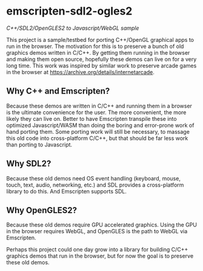 # emscripten-sdl2-ogles2
*C++/SDL2/OpenGLES2 to Javascript/WebGL sample*

This project is a sample/testbed for porting C++/OpenGL graphical apps to run in the browser.  The motivation for this is to preserve a bunch of old graphics demos written in C/C++.  By getting them running in the browser and making them open source, hopefully these demos can live on for a very long time.  This work was inspired by similar work to preserve arcade games in the browser at https://archive.org/details/internetarcade.

## Why C++ and Emscripten?  

Because these demos are written in C/C++ and running them in a browser is the ultimate convenience for the user.  The more convenient, the more likely they can live on.  Better to have Emscripten transpile these into optimized Javascript/WASM than doing the boring and error-prone work of hand porting them.  Some porting work will still be necessary, to massage this old code into cross-platform C/C++, but that should be far less work than porting to Javascript.

## Why SDL2? 

Because these old demos need OS event handling (keyboard, mouse, touch, text, audio, networking, etc.) and SDL provides a cross-platform library to do this.  And Emscripten supports SDL.

## Why OpenGLES2?  

Because these old demos require GPU accelerated graphics. Using the GPU in the browser requires WebGL, and OpenGLES is the path to WebGL via Emscripten.

Perhaps this project could one day grow into a library for building C/C++ graphics demos that run in the browser, but for now the goal is to preserve these old demos.
